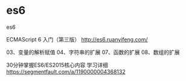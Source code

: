 # es6
es6


ECMAScript 6 入门（第三版）
http://es6.ruanyifeng.com/

03、变量的解析赋值
04、字符串的扩展
07、函数的扩展
08、数组的扩展



30分钟掌握ES6/ES2015核心内容
学习详细 https://segmentfault.com/a/1190000004368132